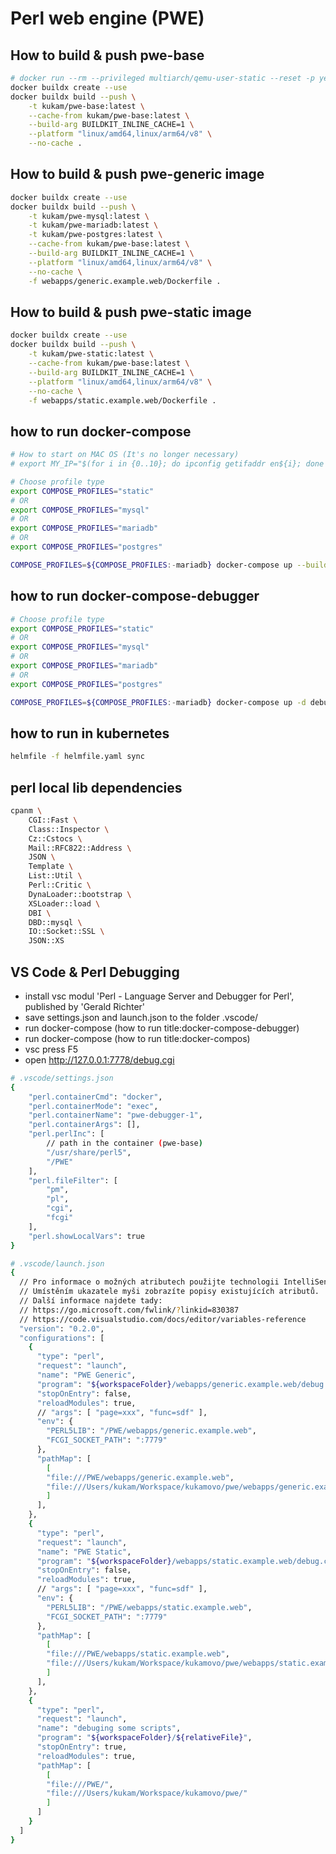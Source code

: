 # Perl web engine (PWE)

## How to build & push pwe-base

``` bash
# docker run --rm --privileged multiarch/qemu-user-static --reset -p yes
docker buildx create --use
docker buildx build --push \
    -t kukam/pwe-base:latest \
    --cache-from kukam/pwe-base:latest \
    --build-arg BUILDKIT_INLINE_CACHE=1 \
    --platform "linux/amd64,linux/arm64/v8" \
    --no-cache .
```

## How to build & push pwe-generic image

``` bash
docker buildx create --use
docker buildx build --push \
    -t kukam/pwe-mysql:latest \
    -t kukam/pwe-mariadb:latest \
    -t kukam/pwe-postgres:latest \
    --cache-from kukam/pwe-base:latest \
    --build-arg BUILDKIT_INLINE_CACHE=1 \
    --platform "linux/amd64,linux/arm64/v8" \
    --no-cache \
    -f webapps/generic.example.web/Dockerfile .
```

## How to build & push pwe-static image

``` bash
docker buildx create --use
docker buildx build --push \
    -t kukam/pwe-static:latest \
    --cache-from kukam/pwe-base:latest \
    --build-arg BUILDKIT_INLINE_CACHE=1 \
    --platform "linux/amd64,linux/arm64/v8" \
    --no-cache \
    -f webapps/static.example.web/Dockerfile .
```

## how to run docker-compose

``` bash
# How to start on MAC OS (It's no longer necessary)
# export MY_IP="$(for i in {0..10}; do ipconfig getifaddr en${i}; done | head -1)"

# Choose profile type
export COMPOSE_PROFILES="static"
# OR 
export COMPOSE_PROFILES="mysql"
# OR 
export COMPOSE_PROFILES="mariadb"
# OR 
export COMPOSE_PROFILES="postgres"

COMPOSE_PROFILES=${COMPOSE_PROFILES:-mariadb} docker-compose up --build --remove-orphans --attach fcgi
```

## how to run docker-compose-debugger

``` bash
# Choose profile type
export COMPOSE_PROFILES="static"
# OR 
export COMPOSE_PROFILES="mysql"
# OR 
export COMPOSE_PROFILES="mariadb"
# OR 
export COMPOSE_PROFILES="postgres"

COMPOSE_PROFILES=${COMPOSE_PROFILES:-mariadb} docker-compose up -d debugger
```

## how to run in kubernetes

``` bash
helmfile -f helmfile.yaml sync
```

## perl local lib dependencies

``` bash
cpanm \
    CGI::Fast \
    Class::Inspector \
    Cz::Cstocs \
    Mail::RFC822::Address \
    JSON \
    Template \
    List::Util \
    Perl::Critic \
    DynaLoader::bootstrap \
    XSLoader::load \
    DBI \
    DBD::mysql \
    IO::Socket::SSL \
    JSON::XS
```

## VS Code & Perl Debugging

- install vsc modul 'Perl - Language Server and Debugger for Perl', published by 'Gerald Richter'
- save settings.json and launch.json to the folder .vscode/
- run docker-compose (how to run title:docker-compose-debugger)
- run docker-compose (how to run title:docker-compos)
- vsc press F5
- open http://127.0.0.1:7778/debug.cgi

``` bash
# .vscode/settings.json
{
    "perl.containerCmd": "docker",
    "perl.containerMode": "exec",
    "perl.containerName": "pwe-debugger-1",
    "perl.containerArgs": [],
    "perl.perlInc": [
        // path in the container (pwe-base)
        "/usr/share/perl5",
        "/PWE"
    ],
    "perl.fileFilter": [
        "pm",
        "pl",
        "cgi",
        "fcgi"
    ],
    "perl.showLocalVars": true
}
```

``` bash
# .vscode/launch.json
{
  // Pro informace o možných atributech použijte technologii IntelliSense.
  // Umístěním ukazatele myši zobrazíte popisy existujících atributů.
  // Další informace najdete tady:
  // https://go.microsoft.com/fwlink/?linkid=830387
  // https://code.visualstudio.com/docs/editor/variables-reference
  "version": "0.2.0",
  "configurations": [
    {
      "type": "perl",
      "request": "launch",
      "name": "PWE Generic",
      "program": "${workspaceFolder}/webapps/generic.example.web/debug.cgi",
      "stopOnEntry": false,
      "reloadModules": true,
      // "args": [ "page=xxx", "func=sdf" ],
      "env": {
        "PERL5LIB": "/PWE/webapps/generic.example.web",
        "FCGI_SOCKET_PATH": ":7779"
      },
      "pathMap": [
        [
        "file:///PWE/webapps/generic.example.web",
        "file:///Users/kukam/Workspace/kukamovo/pwe/webapps/generic.example.web"
        ]
      ],
    },
    {
      "type": "perl",
      "request": "launch",
      "name": "PWE Static",
      "program": "${workspaceFolder}/webapps/static.example.web/debug.cgi",
      "stopOnEntry": false,
      "reloadModules": true,
      // "args": [ "page=xxx", "func=sdf" ],
      "env": {
        "PERL5LIB": "/PWE/webapps/static.example.web",
        "FCGI_SOCKET_PATH": ":7779"
      },
      "pathMap": [
        [
        "file:///PWE/webapps/static.example.web",
        "file:///Users/kukam/Workspace/kukamovo/pwe/webapps/static.example.web"
        ]
      ],
    },
    {
      "type": "perl",
      "request": "launch",
      "name": "debuging some scripts",
      "program": "${workspaceFolder}/${relativeFile}",
      "stopOnEntry": true,
      "reloadModules": true,
      "pathMap": [
        [
        "file:///PWE/",
        "file:///Users/kukam/Workspace/kukamovo/pwe/"
        ]
      ]
    }
  ]
}
```
